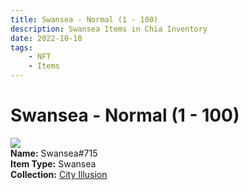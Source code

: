 ```yaml
---
title: Swansea - Normal (1 - 100)
description: Swansea Items in Chia Inventory
date: 2022-10-10
tags:
    - NFT
    - Items
---
```


# Swansea - Normal (1 - 100)
<div class="item_thumbnail">
<img loading="lazy" src="https://63hclrerbv3i5stzogjl3jexs4a5zk6ht6s566q667d3pqju.arweave.net/9s4lxJ-ENdo7KeXGSv-aSXlwHcq8efpd9-6HvfHt8E0"><br/>
<div><strong>Name:</strong> Swansea#715</div>
<div><strong>Item Type:</strong> Swansea</div>
<div><strong>Collection:</strong> <a href="https://www.spacescan.io/xch/nft/collection/col1lend2dcn558km4wcwta4xnkfv3xpcmlp9kyt0m909emvfxechlyqdl5ndg">City Illusion</a></div>
</div>

